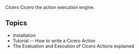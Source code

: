  Cicero
 Cicero the action execution engine.

## Topics

- Installation
- Tutorial -- How to write a Cicero Action
- The Evaluation and Execution of Cicero Actions explained
